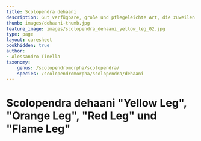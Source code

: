 ```yaml
---
title: Scolopendra dehaani
description: Gut verfügbare, große und pflegeleichte Art, die zuweilen sehr nervös sein kann.
thumb: images/dehaani-thumb.jpg
feature_image: images/scolopendra_dehaani_yellow_leg_02.jpg
type: page
layout: caresheet
bookhidden: true
author:
- Alessandro Tinella
taxonomy:
    genus: /scolopendromorpha/scolopendra/
    species: /scolopendromorpha/scolopendra/dehaani
---
```

# Scolopendra dehaani "Yellow Leg", "Orange Leg", "Red Leg" und "Flame Leg"